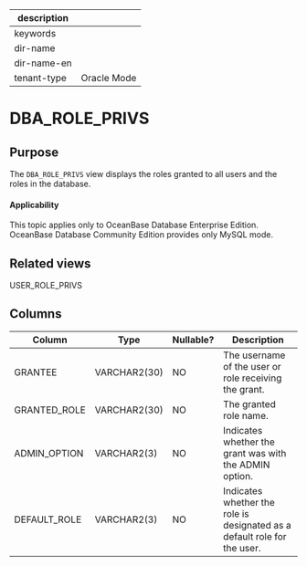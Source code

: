 | description ||
|---|---|
| keywords ||
| dir-name ||
| dir-name-en ||
| tenant-type | Oracle Mode |

DBA_ROLE_PRIVS
===================================


Purpose
-----------

The `DBA_ROLE_PRIVS` view displays the roles granted to all users and the roles in the database.

<main id="notice" >
    <h4>Applicability</h4>
    <p>This topic applies only to OceanBase Database Enterprise Edition. OceanBase Database Community Edition provides only MySQL mode. </p>
  </main>

Related views
-------------

USER_ROLE_PRIVS

Columns
-------------



| **Column** | **Type** | **Nullable?** | **Description** |
|--------------|--------------|----------------|-------------------|
| GRANTEE | VARCHAR2(30) | NO | The username of the user or role receiving the grant. |
| GRANTED_ROLE | VARCHAR2(30) | NO | The granted role name. |
| ADMIN_OPTION | VARCHAR2(3) | NO | Indicates whether the grant was with the ADMIN option. |
| DEFAULT_ROLE | VARCHAR2(3) | NO | Indicates whether the role is designated as a default role for the user. |



